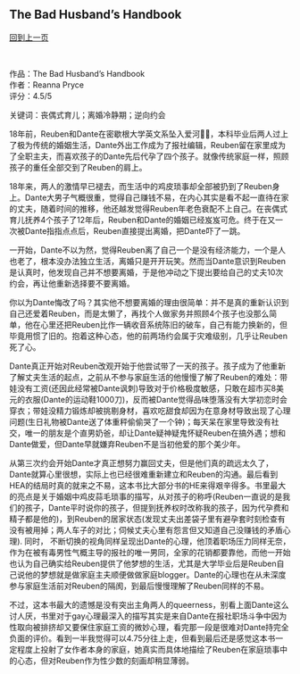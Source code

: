 ## The Bad Husband’s Handbook
[回到上一页](https://boheme13.github.io/Reviews/)  &nbsp;&nbsp;

<br>

作品：The Bad Husband’s Handbook<br>
作者：Reanna Pryce<br>
评分：4.5/5<br>

关键词：丧偶式育儿；离婚冷静期；逆向约会


18年前，Reuben和Dante在密歇根大学英文系坠入爱河💙💛，本科毕业后两人过上了极为传统的婚姻生活，Dante外出工作成为了报社编辑，Reuben留在家里成为了全职主夫，而喜欢孩子的Dante先后代孕了四个孩子。就像传统家庭一样，照顾孩子的重任全部交到了Reuben的肩上。

18年来，两人的激情早已褪去，而生活中的鸡皮琐事却全部被扔到了Reuben身上。Dante大男子气概很重，觉得自己赚钱不易，在内心其实是看不起一直待在家的丈夫，随着时间的推移，他还越发觉得Reuben年老色衰配不上自己。在丧偶式育儿抚养4个孩子了12年后，Reuben和Dante的婚姻已经岌岌可危。终于在又一次被Dante指指点点后，Reuben直接提出离婚，把Dante吓了一跳。

一开始，Dante不以为然，觉得Reuben离了自己一个是没有经济能力，一个是人也老了，根本没办法独立生活，离婚只是开开玩笑。然而当Dante意识到Reuben是认真时，他发现自己并不想要离婚，于是他冲动之下提出要给自己的丈夫10次约会，再让他重新选择要不要离婚。

你以为Dante悔改了吗？其实他不想要离婚的理由很简单：并不是真的重新认识到自己还爱着Reuben，而是太懒了，再找个人做家务并照顾4个孩子也没那么简单，他在心里还把Reuben比作一辆收音系统陈旧的破车，自己有能力换新的，但毕竟用惯了旧的。抱着这种心态，他的前两场约会属于灾难级别，几乎让Reuben死了心。

Dante真正开始对Reuben改观开始于他尝试带了一天的孩子。孩子成为了他重新了解丈夫生活的起点，之前从不参与家庭生活的他慢慢了解了Reuben的难处：带娃没有工资(还因此经常被Dante讽刺)导致对于价格极度敏感，只敢在超市买8美元的衣服(Dante的运动鞋1000刀)，反而被Dante觉得品味堕落没有大学初恋时会穿衣；带娃没精力锻炼却被挑剔身材，喜欢吃甜食却因为在意身材导致出现了心理问题(生日礼物被Dante送了体重秤偷偷哭了一个钟)；每天呆在家里导致没有社交，唯一的朋友是个直男奶爸，却让Dante疑神疑鬼怀疑Reuben在搞外遇；想和Dante做爱，但Dante早就嫌弃Reuben不是当初他爱的那个美少年。

从第三次约会开始Dante才真正想努力赢回丈夫，但是他们真的疏远太久了，Dante就算心里很想，实际上也已经很难重新建立和Reuben的沟通。最后看到HEA的结局时真的就来之不易，这本书比大部分书的HE来得艰辛得多。书里最大的亮点是关于婚姻中鸡皮蒜毛琐事的描写，从对孩子的称呼(Reuben一直说的是我们的孩子，Dante平时说你的孩子，但提到抚养权时改称我的孩子，因为代孕费和精子都是他的)，到Reuben的居家状态(发现丈夫出差袋子里有避孕套时刻检查有没有被用掉；两人车子的对比；伺候丈夫心里有怨言但又知道自己没赚钱的矛盾心理). 同时， 不断切换的视角同样呈现出Dante的心理，他顶着职场压力同样无奈，作为在被有毒男性气概主导的报社的唯一男同，全家的花销都要靠他，而他一开始也认为自己确实给Reuben提供了他梦想的生活，尤其是大学毕业后是Reuben自己说他的梦想就是做家庭主夫顺便做做家庭blogger。Dante的心理也在从未深度参与家庭生活前对Reuben的隔阂，到最后慢慢理解了Reuben同样的不易。

不过，这本书最大的遗憾是没有突出主角两人的queerness，别看上面Dante这么讨人厌，书里对于gay心理最深入的描写其实是来自Dante在报社职场斗争中因为性取向被排挤却又要保住家庭工资的微妙心理，看完那一段是很难对Dante持完全负面的评价。看到一半我觉得可以4.75分往上走，但看到最后还是感觉这本书一定程度上投射了女作者本身的家庭，她真实而具体地描绘了Reuben在家庭琐事中的心态，但对Reuben作为性少数的刻画却稍显薄弱。